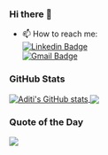 ### Hi there 👋

- 📫 How to reach me: <br>
  [![Linkedin Badge](https://img.shields.io/badge/-AditiJoshi-blue?style=flat-square&logo=Linkedin&logoColor=white&link=https://www.linkedin.com/in/jayraj-roshan/)](https://www.linkedin.com/in/aadiiitiii/) <br>
  [![Gmail Badge](https://img.shields.io/badge/-aditisjoshi14@gmail.com-d14836?style=flat-square&logo=Gmail&logoColor=white&link=mailto:aditisjoshi14@gmail.com)](mailto:aditisjoshi14@gmail.com)

<!--
**aadiiitiii/aadiiitiii** is a ✨ _special_ ✨ repository because its `README.md` (this file) appears on your GitHub profile.

Here are some ideas to get you started:

- 🔭 I’m currently working on ...
- 🌱 I’m currently learning ...
- 👯 I’m looking to collaborate on ...
- 🤔 I’m looking for help with ...
- 💬 Ask me about ...
- 📫 How to reach me: ...
- 😄 Pronouns: ...
- ⚡ Fun fact: ...
-->

### GitHub Stats
<a href="https://github.com/anuraghazra/github-readme-stats">
  <img align="center" src="https://github-readme-stats.anuraghazra1.vercel.app/api?username=aadiiitiii&show_icons=true&include_all_commits=true&theme=prussian" alt="Aditi's GitHub stats" />
</a>

<a href="https://github.com/anuraghazra/github-readme-stats">
  <img align="center" src="https://github-readme-stats.vercel.app/api/top-langs/?username=aadiiitiii&layout=compact&theme=prussian" />
</a>

### Quote of the Day

<a href="https://github.com/piyushsuthar/github-readme-quotes">
  <img align="center" src="https://quotes-github-readme.vercel.app/api?type=horizontal" />
</a>

